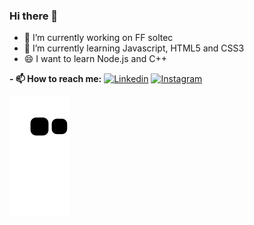 ### Hi there 👋

<!--
**edu-coelho205/edu-coelho205** is a ✨ _special_ ✨ repository because its `README.md` (this file) appears on your GitHub profile.

Here are some ideas to get you started:
- 👯 I’m looking to collaborate on ...
- 🤔 I’m looking for help with ...
- 💬 Ask me about ...
- 😄 Pronouns: ...
- ⚡ Fun fact: ...
-->

- 🔭 I’m currently working on FF soltec
- 🌱 I’m currently learning Javascript, HTML5 and CSS3
- 😄 I want to learn Node.js and C++

<b>- 📫 How to reach me:</b>
[![Linkedin](https://img.shields.io/badge/LinkedIn-0077B5?style=for-the-badge&logo=linkedin&logoColor=white)](https://www.linkedin.com/in/eduardo-coelho-a89298252)
[![Instagram](https://img.shields.io/badge/Instagram-E4405F?style=for-the-badge&logo=instagram&logoColor=white)](https://www.instagram.com/cuelhoedu/)

![Snake animation](https://github.com/guifreiberger/guifreiberger/blob/output/github-contribution-grid-snake.svg)
